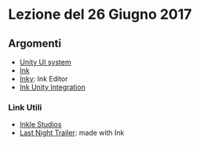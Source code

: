 # Lezione del 26 Giugno 2017

## Argomenti

* [Unity UI system](https://docs.unity3d.com/Manual/UISystem.html)
* [Ink](http://www.inklestudios.com/ink/)
* [Inky](http://www.github.com/inkle/inky/releases/latest): Ink Editor
* [Ink Unity Integration](https://www.assetstore.unity3d.com/en/#!/content/60055)

### Link Utili

* [Inkle Studios](http://www.inklestudios.com/)
* [Last Night Trailer](https://twitter.com/inkleStudios/status/874164418027958273): made with Ink
